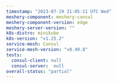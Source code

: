 ```yaml
---
timestamp: "2023-07-19 21:05:11 UTC Wed"
meshery-component: meshery-consul
meshery-component-version: edge
meshery-server-version: ""
k8s-distro: minikube
k8s-version: "v1.25.2"
service-mesh: Consul
service-mesh-version: "v0.49.8"
tests:
  consul-client: null
  consul-server:  null
overall-status: "partial"
---
```


